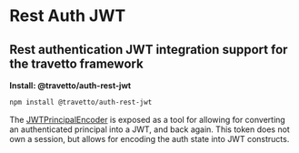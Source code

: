 <!-- This file was generated by @travetto/doc and should not be modified directly -->
<!-- Please modify https://github.com/travetto/travetto/tree/main/module/auth-rest-jwt/README.ts and execute "npx trv doc" to rebuild -->
# Rest Auth JWT
## Rest authentication JWT integration support for the travetto framework

**Install: @travetto/auth-rest-jwt**
```bash
npm install @travetto/auth-rest-jwt
```

The [JWTPrincipalEncoder](https://github.com/travetto/travetto/tree/main/module/auth-rest-jwt/src/principal-encoder.ts#L27) is exposed as a tool for allowing for converting an authenticated principal into a JWT, and back again.  This token does not own a session, but allows for encoding the auth state into JWT constructs.
